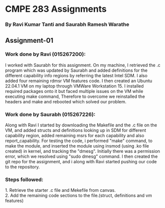 <h1>CMPE 283 Assignments</h1>
<h3>By Ravi Kumar Tanti and Saurabh Ramesh Warathe</h3>

<h2>Assignment-01</h2>

<h3>Work done by Ravi (015267200):</h3>
I worked with Saurabh for this assignment. On my machine, I retrieved the .c program which was updated by Saurabh and added definitions for the different capability info regions by referring the latest Intel SDM. I also added four remaining rdmsr VM features code. I then created an Ubuntu 22.04.1 VM on my laptop through VMWare Workstation 15. I installed required packages onto it but faced multiple issues on the VM while executing make command, Therefore to overcome we reinstalled the headers and make and rebooted which solved our problem. <br>

<h3>Work done by Saurabh (015267226):</h3>
Along with Ravi I started by downloading the Makefile and the .c file on the VM, and added structs and definitions looking up in SDM for different capability region, added remaining msrs for each capability and also report_capability. For testing the code, i performed "make" command, to make the module, and inserted the module using insmod (using .ko file created) in kernel, and tracking the "dmesg". Initially there was a permission error, which we resolved using "sudo dmesg" command. I then created the git repo for the assignment, and i along with Ravi started pushing our code to the repository.<br>

<h3>Steps followed:</h3>
1. Retrieve the starter .c file and Mekefile from canvas. <br>
2. Add the remaining code sections to the file.(struct, definitions and vm features)<br>
